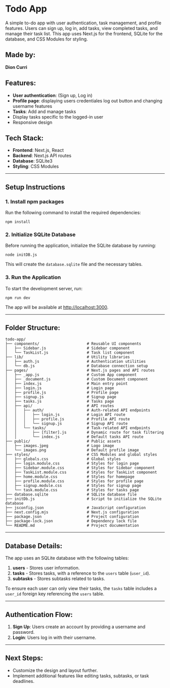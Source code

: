 # Todo App

A simple to-do app with user authentication, task management, and profile features. Users can sign up, log in, add tasks, view completed tasks, and manage their task list. This app uses Next.js for the frontend, SQLite for the database, and CSS Modules for styling.

## Made by:
**Dion Curri**

## Features:
- **User authentication**: (Sign up, Log in)
- **Profile page**: displaying users credentiales log out button and changing username features 
- **Tasks**: Add and manage tasks
- Display tasks specific to the logged-in user
- Responsive design

## Tech Stack:
- **Frontend**: Next.js, React
- **Backend**: Next.js API routes
- **Database**: SQLite3
- **Styling**: CSS Modules

---

## Setup Instructions

### 1. Install npm packages
Run the following command to install the required dependencies:

```
npm install
```

### 2. Initialize SQLite Database
Before running the application, initialize the SQLite database by running:

```
node initDB.js
```

This will create the `database.sqlite` file and the necessary tables.

### 3. Run the Application
To start the development server, run:

```
npm run dev
```

The app will be available at [http://localhost:3000](http://localhost:3000).

---

## Folder Structure:
```plaintext
todo-app/
├── components/                     # Reusable UI components
│   ├── Sidebar.js                  # Sidebar component
│   └── TaskList.js                 # Task list component
├── lib/                            # Utility libraries
│   ├── auth.js                     # Authentication utilities
│   └── db.js                       # Database connection setup
├── pages/                          # Next.js pages and API routes
│   ├── _app.js                     # Custom App component
│   ├── _document.js                # Custom Document component
│   ├── index.js                    # Main entry point
│   ├── login.js                    # Login page
│   ├── profile.js                  # Profile page
│   ├── signup.js                   # Signup page
│   ├── tasks.js                    # Tasks page
│   ├── api/                        # API routes
│   │   ├── auth/                   # Auth-related API endpoints
│   │   │   ├── login.js            # Login API route
│   │   │   ├── profile.js          # Profile API route
│   │   │   └── signup.js           # Signup API route
│   │   └── tasks/                  # Task-related API endpoints
│   │       ├── [filter].js         # Dynamic route for task filtering
│   │       └── index.js            # Default tasks API route
├── public/                         # Public assets
│   ├── images.jpeg                 # Logo image
│   └── images.png                  # Default profile image
├── styles/                         # CSS Modules and global styles
│   ├── globals.css                 # Global styles
│   ├── login.module.css            # Styles for login page
│   ├── Sidebar.module.css          # Styles for Sidebar component
│   ├── TaskList.module.css         # Styles for TaskList component
│   ├── home.module.css             # Styles for homepage
│   ├── profile.module.css          # Styles for profile page
│   ├── signup.module.css           # Styles for signup page
│   └── task.module.css             # Styles for tasks page
├── database.sqlite                 # SQLite database file
├── initDb.js                       # Script to initialize the SQLite database
├── jsconfig.json                   # JavaScript configuration
├── next.config.mjs                 # Next.js configuration
├── package.json                    # Project configuration
├── package-lock.json               # Dependency lock file
└── README.md                       # Project documentation
```

---

## Database Details:

The app uses an SQLite database with the following tables:

1. **users** - Stores user information.
2. **tasks** - Stores tasks, with a reference to the `users` table (`user_id`).
3. **subtasks** - Stores subtasks related to tasks.

To ensure each user can only view their tasks, the `tasks` table includes a `user_id` foreign key referencing the `users` table.

---

## Authentication Flow:
1. **Sign Up**: Users create an account by providing a username and password.
2. **Login**: Users log in with their username.

---

## Next Steps:
- Customize the design and layout further.
- Implement additional features like editing tasks, subtasks, or task deadlines.
